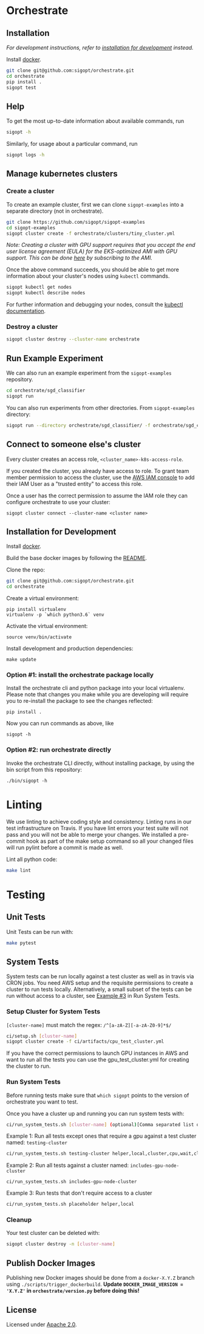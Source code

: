# Orchestrate
## Installation
_For development instructions, refer to [installation for development](#installation-for-development) instead._

Install [docker](https://www.docker.com/).

```bash
git clone git@github.com:sigopt/orchestrate.git
cd orchestrate
pip install .
sigopt test
```

## Help

To get the most up-to-date information about available commands, run
```bash
sigopt -h
```

Similarly, for usage about a particular command, run
```bash
sigopt logs -h
```

## Manage kubernetes clusters

### Create a cluster

To create an example cluster, first we can clone `sigopt-examples`  into a separate directory (not in orchestrate).

```bash
git clone https://github.com/sigopt/sigopt-examples
cd sigopt-examples
sigopt cluster create -f orchestrate/clusters/tiny_cluster.yml
```

*Note: Creating a cluster with GPU support requires that you accept the
end user license agreement (EULA) for the EKS-optimized AMI with GPU support.
This can be done [here](https://aws.amazon.com/marketplace/pp/B07GRHFXGM)
by subscribing to the AMI.*

Once the above command succeeds, you should be able to get more information about your cluster's nodes using `kubectl` commands.

```bash
sigopt kubectl get nodes
sigopt kubectl describe nodes
```

For further information and debugging your nodes, consult the [kubectl documentation](https://kubernetes.io/docs/reference/kubectl/overview/).

### Destroy a cluster

```bash
sigopt cluster destroy --cluster-name orchestrate
```

## Run Example Experiment

We can also run an example experiment from the `sigopt-examples` repository.

```bash
cd orchestrate/sgd_classifier
sigopt run
```

You can also run experiments from other directories. From `sigopt-examples` directory:
```bash
sigopt run --directory orchestrate/sgd_classifier/ -f orchestrate/sgd_classifier/orchestrate.yml
```

## Connect to someone else's cluster
Every cluster creates an access role, `<cluster_name>-k8s-access-role`.

If you created the cluster, you already have access to role. To grant team member permission to access the cluster, use the [AWS IAM console](https://console.aws.amazon.com/iam/home#/roles) to add their IAM User as a "trusted entity" to access this role.

Once a user has the correct permission to assume the IAM role they can configure orchestrate to use your cluster:

```
sigopt cluster connect --cluster-name <cluster name>
```

## Installation for Development
Install [docker](https://www.docker.com/).

Build the base docker images by following the [README](docker/).

Clone the repo:
```bash
git clone git@github.com:sigopt/orchestrate.git
cd orchestrate
```

Create a virtual environment:
```
pip install virtualenv
virtualenv -p `which python3.6` venv
```

Activate the virtual environment:
```
source venv/bin/activate
```

Install development and production dependencies:
```
make update
```

### Option #1: install the orchestrate package locally
Install the orchestrate cli and python package into your local virtualenv. Please note that changes you make while you are developing will require you to re-install the package to see the changes reflected:

```
pip install .
```

Now you can run commands as above, like

```
sigopt -h
```
### Option #2: run orchestrate directly

Invoke the orchestrate CLI directly, without installing package, by using the bin script from this repository:
```
./bin/sigopt -h
```

# Linting

We use linting to achieve coding style and consistency.
Linting runs in our test infrastructure on Travis.
If you have lint errors your test suite will not pass and you will not be able to merge your changes.
We installed a pre-commit hook as part of the make setup command so all your changed files will run pylint before a commit is made as well.

Lint all python code:
```bash
make lint
```
# Testing

## Unit Tests

Unit Tests can be run with:
```bash
make pytest
```
## System Tests

System tests can be run locally against a test cluster as well as in travis via CRON jobs.
You need AWS setup and the requisite permissions to create a cluster to run tests locally.
Alternatively, a small subset of the tests can be run without access to a cluster, see [Example #3](#testexample3) in Run System Tests.

### Setup Cluster for System Tests
`[cluster-name]` must match the regex: `/^[a-zA-Z][-a-zA-Z0-9]*$/`

```bash
ci/setup.sh [cluster-name]
sigopt cluster create -f ci/artifacts/cpu_test_cluster.yml
```

If you have the correct permissions to launch GPU instances in AWS and want to run all the tests
you can use the gpu_test_cluster.yml for creating the cluster to run.

### Run System Tests
Before running tests make sure that `which sigopt` points to the version of orchestrate you want to test.

Once you have a cluster up and running you can run system tests with:
```bash
ci/run_system_tests.sh [cluster-name] (optional)[Comma separated list of: (helper, local, cluster, cpu, gpu, wait, clean)]
```

Example 1: Run all tests except ones that require a gpu against a test cluster named: `testing-cluster`
```bash
ci/run_system_tests.sh testing-cluster helper,local,cluster,cpu,wait,clean
```
Example 2: Run all tests against a cluster named: `includes-gpu-node-cluster`
```
ci/run_system_tests.sh includes-gpu-node-cluster
```
<a name="testexample3"></a>Example 3: Run tests that don't require access to a cluster
```bash
ci/run_system_tests.sh placeholder helper,local
```

### Cleanup
Your test cluster can be deleted with:
```bash
sigopt cluster destroy -n [cluster-name]
```

## Publish Docker Images

Publishing new Docker images should be done from a `docker-X.Y.Z` branch using `./scripts/trigger_dockerbuild`.
**Update `DOCKER_IMAGE_VERSION = 'X.Y.Z'` in `orchestrate/version.py` before doing this!**

## License

Licensed under [Apache 2.0](LICENSE.md).
